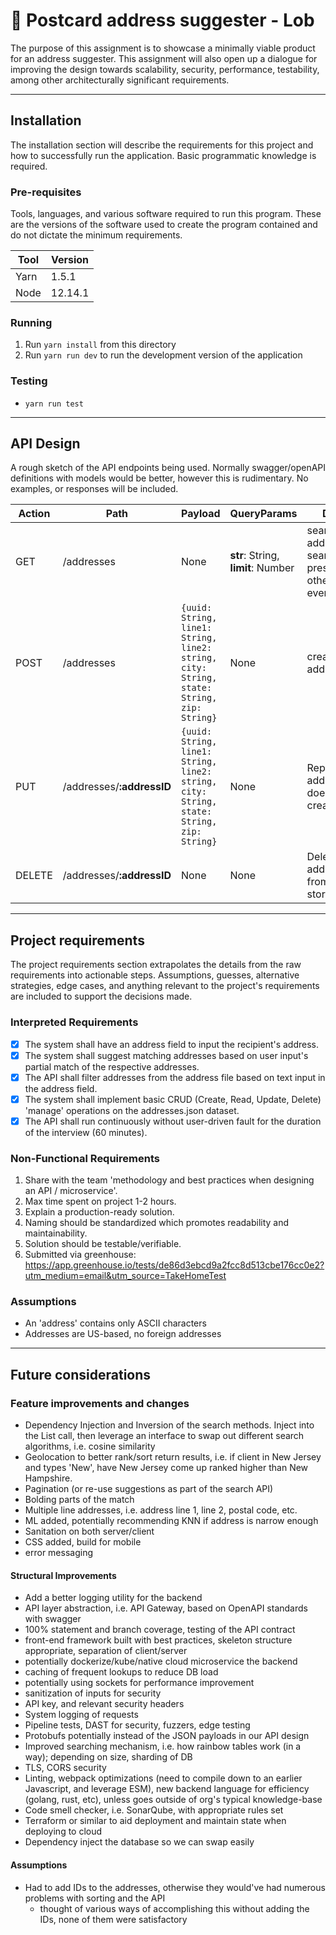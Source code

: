 # 📮 Postcard address suggester - Lob
The purpose of this assignment is to showcase a minimally viable product for an address suggester. This assignment
will also open up a dialogue for improving the design towards scalability, security, performance, testability,
among other architecturally significant requirements.

---
## Installation
The installation section will describe the requirements for this project and how to successfully run the application.
Basic programmatic knowledge is required.

### Pre-requisites
Tools, languages, and various software required to run this program. These are the versions of the software used to create the program contained and do not dictate the minimum requirements.

| Tool | Version |
|------|---------|
| Yarn | 1.5.1   |
 | Node | 12.14.1 |

### Running
1. Run `yarn install` from this directory
2. Run `yarn run dev` to run the development version of the application

### Testing
- `yarn run test`

---
## API Design
A rough sketch of the API endpoints being used. Normally swagger/openAPI definitions with models would be better, however this is rudimentary. No examples, or responses will be included.

| Action | Path                      | Payload                                                                                  | QueryParams                        | Description                                                                        |
|--------|---------------------------|------------------------------------------------------------------------------------------|------------------------------------|------------------------------------------------------------------------------------|
 | GET    | /addresses                | None                                                                                     | **str**: String, **limit**: Number | searches/matches addresses if search query presented, otherwise returns everything |
| POST   | /addresses                | `{uuid: String, line1: String, line2: string, city: String, state: String, zip: String}` | None                               | creates a new address record                                                       |
| PUT    | /addresses/**:addressID** | `{uuid: String, line1: String, line2: string, city: String, state: String, zip: String}` | None                               | Replaces/Edits an address object; if doesn't exist, creates it (rare)              |
| DELETE | /addresses/**:addressID** | None                                                                                     | None                               | Deletes an address entry from the data store                                       |


---

## Project requirements
The project requirements section extrapolates the details from the raw requirements into actionable steps. Assumptions,
guesses, alternative strategies, edge cases, and anything relevant to the project's requirements are included to support
the decisions made.

### Interpreted Requirements
- [x] The system shall have an address field to input the recipient's address.
- [x] The system shall suggest matching addresses based on user input's partial match of the respective addresses.
- [x] The API shall filter addresses from the address file based on text input in the address field.
- [x] The system shall implement basic CRUD (Create, Read, Update, Delete) 'manage' operations on the addresses.json dataset.
- [x] The API shall run continuously without user-driven fault for the duration of the interview (60 minutes). 

### Non-Functional Requirements
1. Share with the team 'methodology and best practices when designing an API / microservice'.
2. Max time spent on project 1-2 hours.
3. Explain a production-ready solution.
4. Naming should be standardized which promotes readability and maintainability.
5. Solution should be testable/verifiable.
6. Submitted via greenhouse: https://app.greenhouse.io/tests/de86d3ebcd9a2fcc8d513cbe176cc0e2?utm_medium=email&utm_source=TakeHomeTest

### Assumptions
- An 'address' contains only ASCII characters
- Addresses are US-based, no foreign addresses

---
## Future considerations
### Feature improvements and changes
- Dependency Injection and Inversion of the search methods. Inject into the List call, then leverage an interface to swap out different search algorithms, i.e. cosine similarity
- Geolocation to better rank/sort return results, i.e. if client in New Jersey and types 'New', have New Jersey come up ranked higher than New Hampshire.
- Pagination (or re-use suggestions as part of the search API)
- Bolding parts of the match
- Multiple line addresses, i.e. address line 1, line 2, postal code, etc.
- ML added, potentially recommending KNN if address is narrow enough
- Sanitation on both server/client
- CSS added, build for mobile
- error messaging

#### Structural Improvements
- Add a better logging utility for the backend
- API layer abstraction, i.e. API Gateway, based on OpenAPI standards with swagger
- 100% statement and branch coverage, testing of the API contract
- front-end framework built with best practices, skeleton structure appropriate, separation of client/server
- potentially dockerize/kube/native cloud microservice the backend
- caching of frequent lookups to reduce DB load
- potentially using sockets for performance improvement
- sanitization of inputs for security
- API key, and relevant security headers
- System logging of requests
- Pipeline tests, DAST for security, fuzzers, edge testing
- Protobufs potentially instead of the JSON payloads in our API design
- Improved searching mechanism, i.e. how rainbow tables work (in a way); depending on size, sharding of DB
- TLS, CORS security
- Linting, webpack optimizations (need to compile down to an earlier Javascript, and leverage ESM), new backend language for efficiency (golang, rust, etc), unless goes outside of org's typical knowledge-base
- Code smell checker, i.e. SonarQube, with appropriate rules set
- Terraform or similar to aid deployment and maintain state when deploying to cloud
- Dependency inject the database so we can swap easily

#### Assumptions
- Had to add IDs to the addresses, otherwise they would've had numerous problems with sorting and the API
  - thought of various ways of accomplishing this without adding the IDs, none of them were satisfactory
